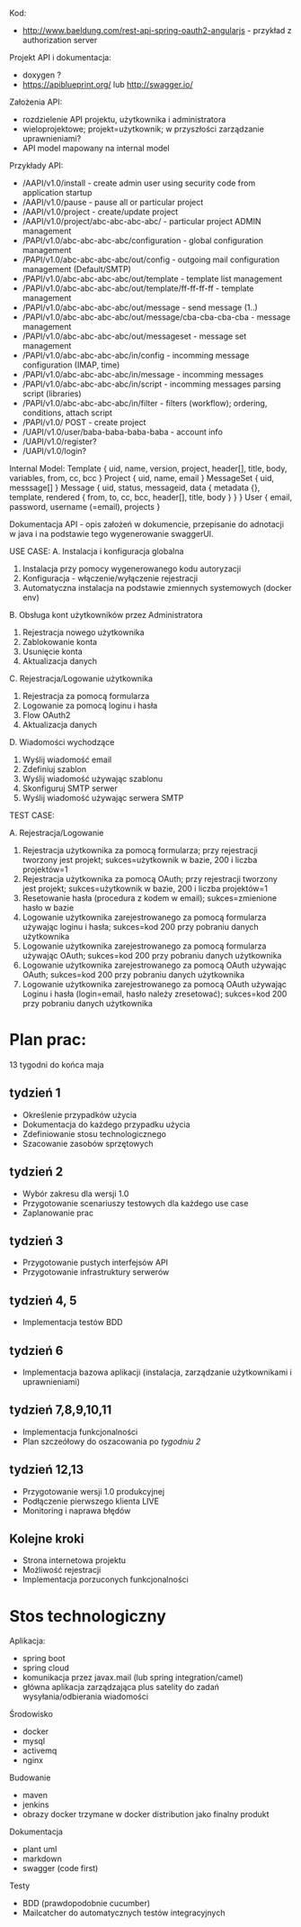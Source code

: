 Kod:
- http://www.baeldung.com/rest-api-spring-oauth2-angularjs - przykład z authorization server

Projekt API i dokumentacja:
- doxygen ?
- https://apiblueprint.org/ lub http://swagger.io/

Założenia API:
- rozdzielenie API projektu, użytkownika i administratora
- wieloprojektowe; projekt=użytkownik; w przyszłości zarządzanie uprawnieniami?
- API model mapowany na internal model

Przykłady API:
- /AAPI/v1.0/install - create admin user using security code from application startup
- /AAPI/v1.0/pause - pause all or particular project
- /AAPI/v1.0/project - create/update project
- /AAPI/v1.0/project/abc-abc-abc-abc/ - particular project ADMIN management
- /PAPI/v1.0/abc-abc-abc-abc/configuration - global configuration management
- /PAPI/v1.0/abc-abc-abc-abc/out/config - outgoing mail configuration management (Default/SMTP)
- /PAPI/v1.0/abc-abc-abc-abc/out/template - template list management
- /PAPI/v1.0/abc-abc-abc-abc/out/template/ff-ff-ff-ff - template management
- /PAPI/v1.0/abc-abc-abc-abc/out/message - send message (1..)
- /PAPI/v1.0/abc-abc-abc-abc/out/message/cba-cba-cba-cba - message management
- /PAPI/v1.0/abc-abc-abc-abc/out/messageset - message set management
- /PAPI/v1.0/abc-abc-abc-abc/in/config - incomming message configuration (IMAP, time)
- /PAPI/v1.0/abc-abc-abc-abc/in/message - incomming messages
- /PAPI/v1.0/abc-abc-abc-abc/in/script - incomming messages parsing script (libraries)
- /PAPI/v1.0/abc-abc-abc-abc/in/filter - filters (workflow); ordering, conditions, attach script
- /PAPI/v1.0/ POST - create project
- /UAPI/v1.0/user/baba-baba-baba-baba - account info
- /UAPI/v1.0/register?
- /UAPI/v1.0/login?


Internal Model:
Template {
uid, name, version, project, header[], title, body, variables, from, cc, bcc
}
Project {
uid, name, email
}
MessageSet {
  uid, messsage[]
}
Message {
uid, status, messageid, data {
  metadata {}, template, rendered { from, to, cc, bcc, header[], title, body }
 }
}
User {
email, password, username (=email), projects
}

Dokumentacja API - opis założeń w dokumencie, przepisanie do adnotacji w java i na podstawie tego wygenerowanie swaggerUI.

USE CASE:
A. Instalacja i konfiguracja globalna
1. Instalacja przy pomocy wygenerowanego kodu autoryzacji
2. Konfiguracja - włączenie/wyłączenie rejestracji
3. Automatyczna instalacja na podstawie zmiennych systemowych (docker env)

B. Obsługa kont użytkowników przez Administratora
1. Rejestracja nowego użytkownika
2. Zablokowanie konta
3. Usunięcie konta
4. Aktualizacja danych

C. Rejestracja/Logowanie użytkownika
1. Rejestracja za pomocą formularza
2. Logowanie za pomocą loginu i hasła
3. Flow OAuth2
4. Aktualizacja danych

D. Wiadomości wychodzące
1. Wyślij wiadomość email
2. Zdefiniuj szablon
3. Wyślij wiadomość używając szablonu
4. Skonfiguruj SMTP serwer
5. Wyślij wiadomość używając serwera SMTP

TEST CASE:

A. Rejestracja/Logowanie
1. Rejestracja użytkownika za pomocą formularza; przy rejestracji tworzony jest projekt; sukces=użytkownik w bazie, 200 i liczba projektów=1
2. Rejestracja użytkownika za pomocą OAuth; przy rejestracji tworzony jest projekt; sukces=użytkownik w bazie, 200 i liczba projektów=1
3. Resetowanie hasła (procedura z kodem w email); sukces=zmienione hasło w bazie
4. Logowanie użytkownika zarejestrowanego za pomocą formularza używając loginu i hasła; sukces=kod 200 przy pobraniu danych użytkownika
5. Logowanie użytkownika zarejestrowanego za pomocą formularza używając OAuth; sukces=kod 200 przy pobraniu danych użytkownika
6. Logowanie użytkownika zarejestrowanego za pomocą OAuth używając OAuth; sukces=kod 200 przy pobraniu danych użytkownika
7. Logowanie użytkownika zarejestrowanego za pomocą OAuth używając Loginu i hasła (login=email, hasło należy zresetować); sukces=kod 200 przy pobraniu danych użytkownika


# Plan prac:
13 tygodni do końca maja

## tydzień 1
- Określenie przypadków użycia
- Dokumentacja do każdego przypadku użycia
- Zdefiniowanie stosu technologicznego
- Szacowanie zasobów sprzętowych

## tydzień 2
- Wybór zakresu dla wersji 1.0
- Przygotowanie scenariuszy testowych dla każdego use case
- Zaplanowanie prac

## tydzień 3
- Przygotowanie pustych interfejsów API
- Przygotowanie infrastruktury serwerów

## tydzień 4, 5
- Implementacja testów BDD

## tydzień 6
- Implementacja bazowa aplikacji (instalacja, zarządzanie użytkownikami i uprawnieniami)

## tydzień 7,8,9,10,11
- Implementacja funkcjonalności
- Plan szczeółowy do oszacowania po _tygodniu 2_

## tydzień 12,13
- Przygotowanie wersji 1.0 produkcyjnej
- Podłączenie pierwszego klienta LIVE
- Monitoring i naprawa błędów

## Kolejne kroki
- Strona internetowa projektu
- Możliwość rejestracji
- Implementacja porzuconych funkcjonalności

# Stos technologiczny
Aplikacja:
- spring boot
- spring cloud
- komunikacja przez javax.mail (lub spring integration/camel)
- główna aplikacja zarządzająca plus satelity do zadań wysyłania/odbierania wiadomości

Środowisko
- docker
- mysql
- activemq
- nginx

Budowanie
- maven
- jenkins
- obrazy docker trzymane w docker distribution jako finalny produkt

Dokumentacja
- plant uml
- markdown
- swagger (code first)

Testy
- BDD (prawdopodobnie cucumber)
- Mailcatcher do automatycznych testów integracyjnych
